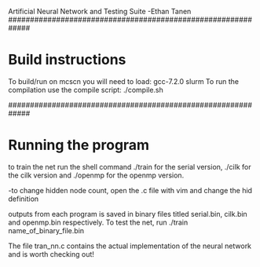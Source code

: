 Artificial Neural Network and Testing Suite -Ethan Tanen
#############################################################
# Build instructions

To build/run on mcscn you will need to load:
	gcc-7.2.0
	slurm
To run the compilation use the compile script:
./compile.sh


#############################################################
# Running the program

to train the net run the shell command ./train for the serial version, ./cilk for the cilk version and ./openmp for the openmp version.

-to change hidden node count, open the .c file with vim and change the hid definition

outputs from each program is saved in binary files titled serial.bin, cilk.bin and openmp.bin respectively. To test the net, run ./train name_of_binary_file.bin

The file tran_nn.c contains the actual implementation of the neural network and is worth checking out!
